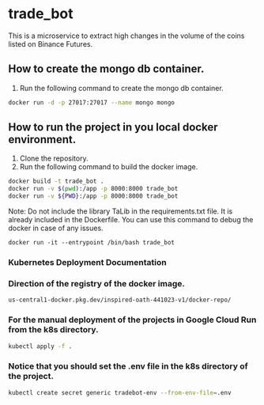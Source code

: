# trade_bot
This is a microservice to extract high changes in the volume of the coins listed on Binance Futures.

## How to create the mongo db container.
1. Run the following command to create the mongo db container.

```bash
docker run -d -p 27017:27017 --name mongo mongo
```

## How to run the project in you local docker environment.
1. Clone the repository.
2. Run the following command to build the docker image.
```bash
docker build -t trade_bot .
docker run -v $(pwd):/app -p 8000:8000 trade_bot
docker run -v ${PWD}:/app -p 8000:8000 trade_bot 
```
Note: Do not include the library TaLib in the requirements.txt file. It is already included in the Dockerfile.
You can use this command to debug the docker in case of any issues.

```
docker run -it --entrypoint /bin/bash trade_bot
```
### Kubernetes Deployment Documentation

### Direction of the registry of the docker image.
```us-central1-docker.pkg.dev/inspired-oath-441023-v1/docker-repo/ ```

### For the manual deployment of the projects in Google Cloud Run from the k8s directory.
```bash
kubectl apply -f .
```
### Notice that you should set the .env file in the k8s directory of the project.
```bash
kubectl create secret generic tradebot-env --from-env-file=.env
```


